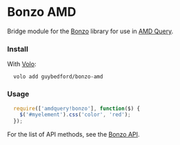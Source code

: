 Bonzo AMD
==

Bridge module for the [Bonzo](https://github.com/ded/bonzo) library for use in [AMD Query](https://github.com/guybedford/amdquery).

### Install

With [Volo](http://volojs.org):

```
  volo add guybedford/bonzo-amd
```

### Usage

```javascript
  require(['amdquery!bonzo'], function($) {
    $('#myelement').css('color', 'red');
  });
```

For the list of API methods, see the [Bonzo API](https://github.com/ded/bonzo#complete-bonzo-api).
